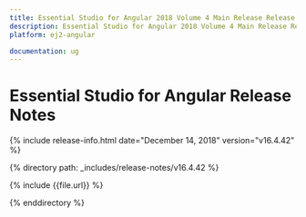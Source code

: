 ```yaml
---
title: Essential Studio for Angular 2018 Volume 4 Main Release Release Notes  
description: Essential Studio for Angular 2018 Volume 4 Main Release Release Notes  
platform: ej2-angular

documentation: ug
---
```


# Essential Studio for  Angular  Release Notes  

{% include release-info.html date="December 14, 2018"   version="v16.4.42"  %} 

{% directory path: _includes/release-notes/v16.4.42 %}

{% include {{file.url}} %}

{% enddirectory %}

